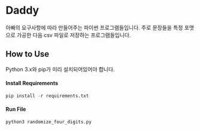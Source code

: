 # Daddy
아빠의 요구사항에 따라 만들어주는 파이썬 프로그램들입니다. 주로 문장들을 특정 포맷으로 가공한 다음 csv 파일로 저장하는 프로그램들입니다.

## How to Use
Python 3.x와 pip가 미리 설치되어있어야 합니다.

#### Install Requirements
```python
pip install -r requirements.txt
```

#### Run File
```python
python3 randomize_four_digits.py
```